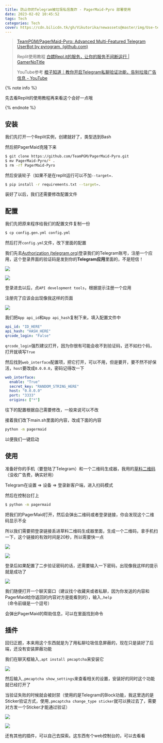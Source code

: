 ```yaml
---
title: 防止你的Telegram被垃圾私信轰炸 - PagerMaid-Pyro 部署使用
date: 2023-02-02 10:45:52
tags: Tech
categories: Tech
cover: https://cdn.bilicdn.tk/gh/Vikutorika/newassets@master/img/Use-telegram-with-pagermaid/Telegram-20230202-110529.png
---
```


> [TeamPGM/PagerMaid-Pyro: Advanced Multi-Featured Telegram UserBot by pyrogram. (github.com)](https://github.com/TeamPGM/PagerMaid-Pyro)
>
> Replit使用教程 [白嫖Repl.it的服务，让你的服务不间断运行 | GamerNoTitle](/posts/Full-use-of-replit/)
>
> YouTube参考 [橙子知道｜教你开启Telegram私聊验证功能，告别垃圾广告信息 - YouTube](https://www.youtube.com/watch?v=AfS3upbxsMk&ab_channel=耳东橙视频志EDCVlog)

{% note info %}

先去看Replit的使用教程再来看这个会好一点哦

{% endnote %}

## 安装

我们先打开一个Replit实例，创建就好了，类型选到Bash

然后把PagerMaid克隆下来

```bash
$ git clone https://github.com/TeamPGM/PagerMaid-Pyro.git
$ mv PagerMaid-Pyro/* .
$ rm -rf PagerMaid-Pyro
```

然后安装轮子（如果不是在replit运行可以不加`--target=.`

```bash
$ pip install -r requirements.txt --target=.
```

装好了以后，我们还需要修改配置文件

## 配置

我们先把原来程序给我们的配置文件复制一份

```bash
$ cp config.gen.yml config.yml
```

然后打开`config.yml`文件，改下里面的配置

我们先去[Authorization (telegram.org)](https://my.telegram.org/auth)登录我们的Telegram账号，注册一个应用，这个登录界面的验证码是发到你的**Telegram应用**里面的，不是短信！

![](https://cdn.bilicdn.tk/gh/Vikutorika/newassets@master/img/Use-telegram-with-pagermaid/msedge-20230202-112457.png)

![](https://cdn.bilicdn.tk/gh/Vikutorika/newassets@master/img/Use-telegram-with-pagermaid/Telegram-20230202-112431.png)

登录进去以后，点`API development tools`，根据提示注册一个应用

注册完了应该会出现像我这样的页面

![](https://cdn.bilicdn.tk/gh/Vikutorika/newassets@master/img/Use-telegram-with-pagermaid/msedge-20230202-112951.png)

我们把`App api_id`和`App api_hash`复制下来，填入配置文件中

```yaml
api_id: "ID_HERE"
api_hash: "HASH_HERE"
qrcode_login: "False"
```

`qrcode_login`强烈建议打开，因为你很有可能会收不到验证码，还不如扫个码，打开就填写`True`

然后找到`web_interface`配置项，把它打开，可以不用，但是要开，要不然不好保活，`host`要改成`0.0.0.0`，密码记得改一下

```yaml
web_interface:
  enable: "True"
  secret_key: "RANDOM_STRING_HERE"
  host: "0.0.0.0"
  port: "3333"
  origins: ["*"]
```



往下的配置根据自己需要修改，一般来说可以不改

接着我们改下main.sh里面的内容，改成下面的内容

```bash
python -m pagermaid
```

以便我们一键启动

## 使用

准备好你的手机（要登陆了Telegram）和一个二维码生成器，我用的[草料二维码](https://cli.im/text)（没收广告费，确实好用）

Telegram在设置 => 设备 => 登录新客户端，进入扫码模式

然后在控制台打上

```bash
$ python -m pagermaid
```

把我们的PagerMaid打开，然后会弹出二维码或者登录链接，你会发现这个二维码显示不全

所以我们需要把登录链接丢进草料二维码生成器里面，生成一个二维码，拿手机扫一下，这个链接的有效时间是20秒，所以需要快一点

![](https://cdn.bilicdn.tk/gh/Vikutorika/newassets@master/img/Use-telegram-with-pagermaid/msedge-20230202-113343.png)

![](https://cdn.bilicdn.tk/gh/Vikutorika/newassets@master/img/Use-telegram-with-pagermaid/msedge-20230202-113406.png)



登录后如果配置了二步验证密码的话，还需要输入一下密码，出现像我这样的提示就是成功了

![](https://cdn.bilicdn.tk/gh/Vikutorika/newassets@master/img/Use-telegram-with-pagermaid/msedge-20230202-113603.png)

我们随便打开一个聊天窗口（建议找个收藏夹或者私聊，因为你发送的内容和PagerMaid给你返回的内容对方是能看到的），输入`,help`（命令前缀是一个逗号）

会弹出PagerMaid的帮助信息，可以在里面找到命令

## 插件

回归正题，本来用这个东西就是为了用私聊垃圾信息屏蔽的，现在只是装好了后端，还没有安装屏蔽功能

我们在聊天框输入`,apt install pmcaptcha`来安装它

![](https://cdn.bilicdn.tk/gh/Vikutorika/newassets@master/img/Use-telegram-with-pagermaid/Telegram-20230202-113758.png)

然后输入`,pmcaptcha show_settings`来查看相关的设置，安装好的同时这个功能就已经打开了

当验证失败的时候就会被封禁（使用的是Telegram的Block功能，我这里选的是Sticker验证方式，使用`,pmcaptcha change_type sticker`就可以换过去了，需要对方发一个Sticker才能通过验证）

![](https://cdn.bilicdn.tk/gh/Vikutorika/newassets@master/img/Use-telegram-with-pagermaid/Telegram-20230202-114139.png)

![](https://cdn.bilicdn.tk/gh/Vikutorika/newassets@master/img/Use-telegram-with-pagermaid/Telegram-20230202-114216.png)

还有其他的插件，可以自己去探索。这东西有个web控制台的，可以去看看
